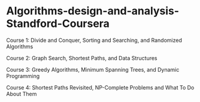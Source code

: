 # Algorithms-design-and-analysis-Standford-Coursera

Course 1:
Divide and Conquer, Sorting and Searching, and Randomized Algorithms

Course 2:
Graph Search, Shortest Paths, and Data Structures

Course 3:
Greedy Algorithms, Minimum Spanning Trees, and Dynamic Programming

Course 4:
Shortest Paths Revisited, NP-Complete Problems and What To Do About Them
